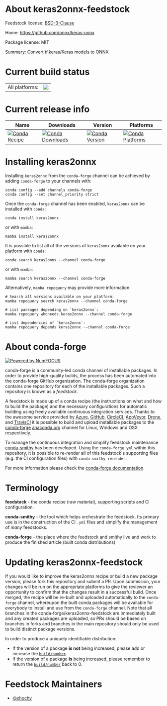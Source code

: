 About keras2onnx-feedstock
==========================

Feedstock license: [BSD-3-Clause](https://github.com/conda-forge/keras2onnx-feedstock/blob/main/LICENSE.txt)

Home: https://github.com/onnx/keras-onnx

Package license: MIT

Summary: Convert tf.keras/Keras models to ONNX

Current build status
====================


<table><tr><td>All platforms:</td>
    <td>
      <a href="https://dev.azure.com/conda-forge/feedstock-builds/_build/latest?definitionId=12188&branchName=main">
        <img src="https://dev.azure.com/conda-forge/feedstock-builds/_apis/build/status/keras2onnx-feedstock?branchName=main">
      </a>
    </td>
  </tr>
</table>

Current release info
====================

| Name | Downloads | Version | Platforms |
| --- | --- | --- | --- |
| [![Conda Recipe](https://img.shields.io/badge/recipe-keras2onnx-green.svg)](https://anaconda.org/conda-forge/keras2onnx) | [![Conda Downloads](https://img.shields.io/conda/dn/conda-forge/keras2onnx.svg)](https://anaconda.org/conda-forge/keras2onnx) | [![Conda Version](https://img.shields.io/conda/vn/conda-forge/keras2onnx.svg)](https://anaconda.org/conda-forge/keras2onnx) | [![Conda Platforms](https://img.shields.io/conda/pn/conda-forge/keras2onnx.svg)](https://anaconda.org/conda-forge/keras2onnx) |

Installing keras2onnx
=====================

Installing `keras2onnx` from the `conda-forge` channel can be achieved by adding `conda-forge` to your channels with:

```
conda config --add channels conda-forge
conda config --set channel_priority strict
```

Once the `conda-forge` channel has been enabled, `keras2onnx` can be installed with `conda`:

```
conda install keras2onnx
```

or with `mamba`:

```
mamba install keras2onnx
```

It is possible to list all of the versions of `keras2onnx` available on your platform with `conda`:

```
conda search keras2onnx --channel conda-forge
```

or with `mamba`:

```
mamba search keras2onnx --channel conda-forge
```

Alternatively, `mamba repoquery` may provide more information:

```
# Search all versions available on your platform:
mamba repoquery search keras2onnx --channel conda-forge

# List packages depending on `keras2onnx`:
mamba repoquery whoneeds keras2onnx --channel conda-forge

# List dependencies of `keras2onnx`:
mamba repoquery depends keras2onnx --channel conda-forge
```


About conda-forge
=================

[![Powered by
NumFOCUS](https://img.shields.io/badge/powered%20by-NumFOCUS-orange.svg?style=flat&colorA=E1523D&colorB=007D8A)](https://numfocus.org)

conda-forge is a community-led conda channel of installable packages.
In order to provide high-quality builds, the process has been automated into the
conda-forge GitHub organization. The conda-forge organization contains one repository
for each of the installable packages. Such a repository is known as a *feedstock*.

A feedstock is made up of a conda recipe (the instructions on what and how to build
the package) and the necessary configurations for automatic building using freely
available continuous integration services. Thanks to the awesome service provided by
[Azure](https://azure.microsoft.com/en-us/services/devops/), [GitHub](https://github.com/),
[CircleCI](https://circleci.com/), [AppVeyor](https://www.appveyor.com/),
[Drone](https://cloud.drone.io/welcome), and [TravisCI](https://travis-ci.com/)
it is possible to build and upload installable packages to the
[conda-forge](https://anaconda.org/conda-forge) [anaconda.org](https://anaconda.org/)
channel for Linux, Windows and OSX respectively.

To manage the continuous integration and simplify feedstock maintenance
[conda-smithy](https://github.com/conda-forge/conda-smithy) has been developed.
Using the ``conda-forge.yml`` within this repository, it is possible to re-render all of
this feedstock's supporting files (e.g. the CI configuration files) with ``conda smithy rerender``.

For more information please check the [conda-forge documentation](https://conda-forge.org/docs/).

Terminology
===========

**feedstock** - the conda recipe (raw material), supporting scripts and CI configuration.

**conda-smithy** - the tool which helps orchestrate the feedstock.
                   Its primary use is in the construction of the CI ``.yml`` files
                   and simplify the management of *many* feedstocks.

**conda-forge** - the place where the feedstock and smithy live and work to
                  produce the finished article (built conda distributions)


Updating keras2onnx-feedstock
=============================

If you would like to improve the keras2onnx recipe or build a new
package version, please fork this repository and submit a PR. Upon submission,
your changes will be run on the appropriate platforms to give the reviewer an
opportunity to confirm that the changes result in a successful build. Once
merged, the recipe will be re-built and uploaded automatically to the
`conda-forge` channel, whereupon the built conda packages will be available for
everybody to install and use from the `conda-forge` channel.
Note that all branches in the conda-forge/keras2onnx-feedstock are
immediately built and any created packages are uploaded, so PRs should be based
on branches in forks and branches in the main repository should only be used to
build distinct package versions.

In order to produce a uniquely identifiable distribution:
 * If the version of a package **is not** being increased, please add or increase
   the [``build/number``](https://docs.conda.io/projects/conda-build/en/latest/resources/define-metadata.html#build-number-and-string).
 * If the version of a package **is** being increased, please remember to return
   the [``build/number``](https://docs.conda.io/projects/conda-build/en/latest/resources/define-metadata.html#build-number-and-string)
   back to 0.

Feedstock Maintainers
=====================

* [@xhochy](https://github.com/xhochy/)

